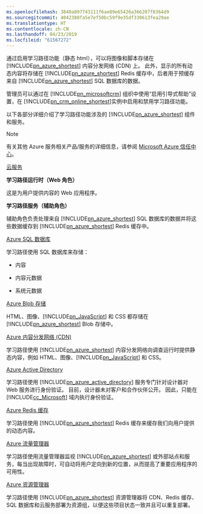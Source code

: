 ```yaml
---
ms.openlocfilehash: 3840a097743111f6ae89e65426a366207f8364d9
ms.sourcegitcommit: 4042388fa5e7ef50bc59f9e35df330613fea29ae
ms.translationtype: HT
ms.contentlocale: zh-CN
ms.lasthandoff: 04/23/2019
ms.locfileid: "61567272"
---
```

通过启用学习路径功能（静态 html），可以将图像和脚本存储在 [!INCLUDE[pn_azure_shortest](pn-azure-shortest.md)] 内容分发网络 (CDN) 上。 此外，显示的所有动态内容将存储在 [!INCLUDE[pn_azure_shortest](pn-azure-shortest.md)] Redis 缓存中，后者用于预缓存来自 [!INCLUDE[pn_azure_shortest](pn-azure-shortest.md)] SQL 数据库的数据。  
  
 管理员可以通过在 [!INCLUDE[pn_microsoftcrm](pn-microsoftcrm.md)] 组织中使用“启用引导式帮助”设置，在 [!INCLUDE[pn_crm_online_shortest](pn-crm-online-shortest.md)]实例中启用和禁用学习路径功能。  
  
 以下各部分详细介绍了学习路径功能涉及的 [!INCLUDE[pn_azure_shortest](pn-azure-shortest.md)] 组件和服务。  
  
> [!NOTE]
>  有关其他 Azure 服务相关产品/服务的详细信息，请参阅 [Microsoft Azure 信任中心](https://azure.microsoft.com/en-us/support/trust-center/)。  
  
 [云服务](https://azure.microsoft.com/en-us/services/cloud-services/)  
  
 **学习路径运行时（Web 角色）**  
  
 这是为用户提供内容的 Web 应用程序。  
  
 **学习路径服务（辅助角色）**  
  
 辅助角色负责处理来自 [!INCLUDE[pn_azure_shortest](pn-azure-shortest.md)] SQL 数据库的数据并将这些数据缓存到 [!INCLUDE[pn_azure_shortest](pn-azure-shortest.md)] Redis 缓存中。  
  
 [Azure SQL 数据库](https://azure.microsoft.com/en-us/services/sql-database/)  
  
 学习路径使用 SQL 数据库来存储：  
  
-   内容  
  
-   内容元数据  
  
-   系统元数据  
  
 [Azure Blob 存储](https://azure.microsoft.com/en-us/services/storage/)  
  
 HTML、图像、[!INCLUDE[pn_JavaScript](pn-javascript.md)] 和 CSS 都存储在 [!INCLUDE[pn_azure_shortest](pn-azure-shortest.md)] Blob 存储中。  
  
 [Azure 内容分发网络 (CDN)](https://azure.microsoft.com/en-us/services/cdn/)  
  
 学习路径使用 [!INCLUDE[pn_azure_shortest](pn-azure-shortest.md)] 内容分发网络向调查运行时提供静态内容，例如 HTML、图像、[!INCLUDE[pn_JavaScript](pn-javascript.md)] 和 CSS。  
  
 [Azure Active Directory](https://azure.microsoft.com/en-us/services/active-directory/)  
  
 学习路径使用 [!INCLUDE[pn_azure_active_directory](pn-azure-active-directory.md)] 服务专门针对设计器对 Web 服务进行身份验证。 目前，设计器未对客户和合作伙伴公开。 因此，只能在 [!INCLUDE[cc_Microsoft](cc-microsoft.md)] 域内执行身份验证。  
  
 [Azure Redis 缓存](https://azure.microsoft.com/en-us/services/cache/)  
  
 学习路径使用 [!INCLUDE[pn_azure_shortest](pn-azure-shortest.md)] Redis 缓存来缓存我们向用户提供的动态内容。  
  
 [Azure 流量管理器](https://azure.microsoft.com/en-us/services/traffic-manager/)  
  
 学习路径使用流量管理器监视 [!INCLUDE[pn_azure_shortest](pn-azure-shortest.md)] 或外部站点和服务，每当出现故障时，可自动将用户定向到新的位置，从而提高了重要应用程序的可用性。  
  
 [Azure 资源管理器](https://azure.microsoft.com/en-us/features/resource-manager/)  
  
 学习路径使用 [!INCLUDE[pn_azure_shortest](pn-azure-shortest.md)] 资源管理器将 CDN、Redis 缓存、SQL 数据库和云服务部署为资源组，以便这些项目状态一致并且可以重复部署。